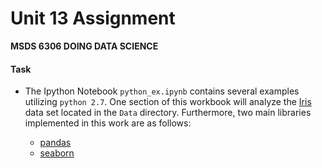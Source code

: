 # Unit 13 Assignment
**MSDS 6306 DOING DATA SCIENCE**

#### Task

- The Ipython Notebook `python_ex.ipynb` contains several examples utilizing `python 2.7`. One section of this workbook will analyze the [Iris](http://archive.ics.uci.edu/ml/datasets/Iris) data set located in the `Data` directory. Furthermore, two main libraries implemented in this work are as follows: 

  - [pandas](http://pandas.pydata.org/)
  - [seaborn](https://pypi.python.org/pypi/seaborn/)
